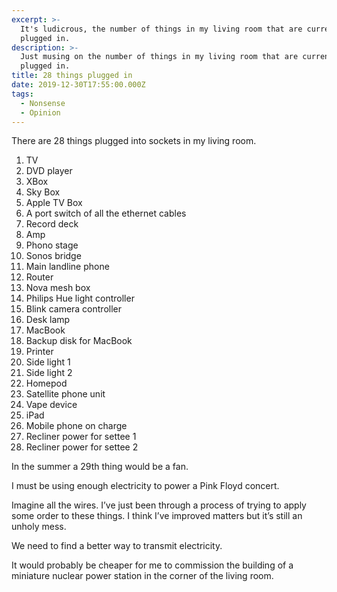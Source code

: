 ```yaml
---
excerpt: >-
  It's ludicrous, the number of things in my living room that are currently
  plugged in.
description: >-
  Just musing on the number of things in my living room that are currently
  plugged in.
title: 28 things plugged in
date: 2019-12-30T17:55:00.000Z
tags:
  - Nonsense
  - Opinion
---
```

There are 28 things plugged into sockets in my living room.

1. TV
2. DVD player
3. XBox
4. Sky Box
5. Apple TV Box
6. A port switch of all the ethernet cables
7. Record deck
8. Amp
9. Phono stage
10. Sonos bridge
11. Main landline phone
12. Router
13. Nova mesh box
14. Philips Hue light controller
15. Blink camera controller
16. Desk lamp
17. MacBook
18. Backup disk for MacBook
19. Printer
20. Side light 1
21. Side light 2
22. Homepod
23. Satellite phone unit
24. Vape device
25. iPad
26. Mobile phone on charge
27. Recliner power for settee 1
28. Recliner power for settee 2

In the summer a 29th thing would be a fan.

I must be using enough electricity to power a Pink Floyd concert.

Imagine all the wires. I’ve just been through a process of trying to apply some order to these things. I think I’ve improved matters but it’s still an unholy mess.

We need to find a better way to transmit electricity.

It would probably be cheaper for me to commission the building of a miniature nuclear power station in the corner of the living room.

